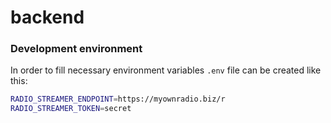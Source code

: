 # backend

### Development environment
In order to fill necessary environment variables `.env` file can be created like this:

```bash
RADIO_STREAMER_ENDPOINT=https://myownradio.biz/r
RADIO_STREAMER_TOKEN=secret
```
